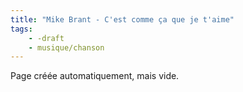 ```yaml
---
title: "Mike Brant - C'est comme ça que je t'aime"
tags:
    - -draft
    - musique/chanson
---
```


Page créée automatiquement, mais vide.
